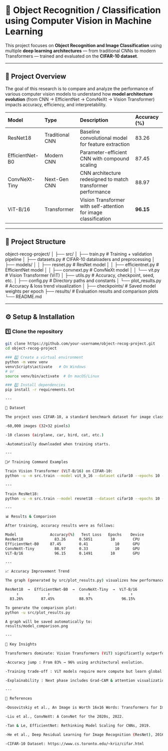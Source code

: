 # 🧠 Object Recognition / Classification using Computer Vision in Machine Learning

This project focuses on **Object Recognition and Image Classification** using multiple **deep learning architectures** — from traditional CNNs to modern Transformers — trained and evaluated on the **CIFAR-10 dataset**.

---

## 🚀 **Project Overview**

The goal of this research is to compare and analyze the performance of various computer vision models to understand how **model architecture evolution** (from CNN → EfficientNet → ConvNeXt → Vision Transformer) impacts accuracy, efficiency, and interpretability.

| Model | Type | Description | Accuracy (%) |
|:------|:------|:------------|:-------------|
| ResNet18 | Traditional CNN | Baseline convolutional model for feature extraction | 83.26 |
| EfficientNet-B0 | Modern CNN | Parameter-efficient CNN with compound scaling | 87.45 |
| ConvNeXt-Tiny | Next-Gen CNN | CNN architecture redesigned to match transformer performance | 88.97 |
| ViT-B/16 | Transformer | Vision Transformer with self-attention for image classification | **96.15** |

---

## 🧱 **Project Structure**

object-recog-project/
│
├── src/
│ ├── train.py # Training + validation pipeline
│ ├── datasets.py # CIFAR-10 dataloaders and preprocessing
│ ├── models/
│ │ ├── resnet.py # ResNet model
│ │ ├── efficientnet.py # EfficientNet model
│ │ ├── convnext.py # ConvNeXt model
│ │ └── vit.py # Vision Transformer (ViT)
│ ├── utils.py # Accuracy, checkpoint, seed, etc.
│ ├── config.py # Directory paths and constants
│ └── plot_results.py # Accuracy & loss trend visualization
│
├── checkpoints/ # Saved model weights per epoch
├── results/ # Evaluation results and comparison plots
└── README.md

---

## ⚙️ **Setup & Installation**

### 1️⃣ Clone the repository
```bash
git clone https://github.com/your-username/object-recog-project.git
cd object-recog-project

### 2️⃣ Create a virtual environment
python -m venv venv
venv\Scripts\activate   # On Windows
# or
source venv/bin/activate  # On macOS/Linux

### 3️⃣ Install dependencies 
pip install -r requirements.txt

---

🧩 Dataset

The project uses CIFAR-10, a standard benchmark dataset for image classification:

-60,000 images (32×32 pixels)

-10 classes (airplane, car, bird, cat, etc.)

-Automatically downloaded when training starts.

---

🏋️‍♂️ Training Command Examples

Train Vision Transformer (ViT-B/16) on CIFAR-10:
python -u -m src.train --model vit_b_16 --dataset cifar10 --epochs 10 --batch-size 16 --lr 0.001 --save-dir checkpoints/vit_cifar10 --device cuda

---

Train ResNet18:
python -u -m src.train --model resnet18 --dataset cifar10 --epochs 10 --batch-size 64 --lr 0.01 --save-dir checkpoints/resnet_cifar10

---

📊 Results & Comparison

After training, accuracy results were as follows:

Model	            Accuracy(%)	  Test Loss	  Epochs	Device
ResNet18	          83.26	     0.5051	       10	     CPU
EfficientNet-B0	    87.45	     0.41	         10	     GPU
ConvNeXt-Tiny	      88.97	     0.33	         10	     GPU
ViT-B/16	          96.15	     0.1491	       10	     GPU

--- 

📈 Accuracy Improvement Trend

The graph (generated by src/plot_results.py) visualizes how performance increases with model evolution:

ResNet18  →  EfficientNet-B0  →  ConvNeXt-Tiny  →  ViT-B/16
     ↑             ↑                 ↑                  ↑
  83.26%        87.45%           88.97%             96.15%

To generate the comparison plot:
python -u src/plot_results.py

A graph will be saved automatically to:
results/model_comparison.png

---

🧠 Key Insights

Transformers dominate: Vision Transformers (ViT) significantly outperform CNNs on image classification.

-Accuracy jump : From 83% → 96% using architectural evolution.

-Training trade-off : ViT models require more compute but learn global dependencies more effectively.

-Explainability : Next phase includes Grad-CAM & attention visualization to understand learned features.

---

🧾 References

-Dosovitskiy et al., An Image is Worth 16x16 Words: Transformers for Image Recognition at Scale (ViT), 2021.

-Liu et al., ConvNeXt: A ConvNet for the 2020s, 2022.

-Tan & Le, EfficientNet: Rethinking Model Scaling for CNNs, 2019.

-He et al., Deep Residual Learning for Image Recognition (ResNet), 2016.

-CIFAR-10 Dataset: https://www.cs.toronto.edu/~kriz/cifar.html
